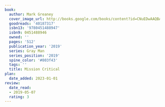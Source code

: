 ```yaml
---
book:
  author: Mark Greaney
  cover_image_url: http://books.google.com/books/content?id=CNuEDwAAQBAJ&printsec=frontcover&img=1&zoom=1&edge=curl&source=gbs_api
  goodreads: '40187317'
  isbn13: '9780451488947'
  isbn9: 0451488946
  owned: ''
  pages: '512'
  publication_year: '2019'
  series: Gray Man
  series_position: '2019'
  spine_color: '#803f43'
  tags: ''
  title: Mission Critical
plan:
  date_added: 2023-01-01
review:
  date_read:
  - 2019-05-07
  rating: 3
---
```

